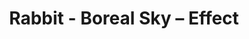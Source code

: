 ---
title: Rabbit - Boreal Sky – Effect
builder: true
type: coming-soon

# Content section
sections:
  - headerSection
  - countdownSection
  - servicesSection
  - subscribeSection
  - teamSection
  - contactSection
  - mapSection

# Background effect
borealSkyEffect: 
  enable: true
  backgroundColor: "#1f174e"
  backgroundColor2: "#151436"
  backgroundColor3: "#000"
  ### Separated by commas and quotation marks
  colours: [ "#FFFAFF", "#0A2463", "#3E92CC", "#723bb7", "#efd28e", "#3f9d8c" ]

---
